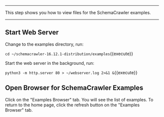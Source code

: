 -----

This step shows you how to view files for the SchemaCrawler examples.

-----

## Start Web Server

Change to the examples directory, run:

`cd ~/schemacrawler-16.12.1-distribution/examples`{{execute}}

Start the web server in the background, run:

`python3 -m http.server 80 > ~/webserver.log 2>&1 &`{{execute}}

## Open Browser for SchemaCrawler Examples

Click on the "Examples Browser" tab. You will see the list of examples. To return to the home page, click the refresh button on the "Examples Browser" tab.
